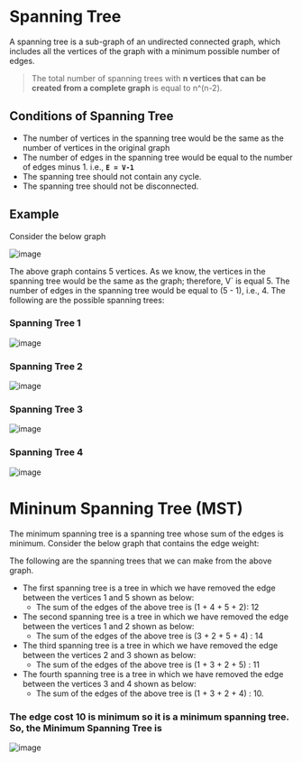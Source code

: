 # Spanning Tree

A spanning tree is a sub-graph of an undirected connected graph, which includes all the vertices of the graph with a minimum possible number of edges.

> The total number of spanning trees with **n vertices that can be created from a complete graph** is equal to n^(n-2).

## Conditions of Spanning Tree

- The number of vertices in the spanning tree would be the same as the number of vertices in the original graph
- The number of edges in the spanning tree would be equal to the number of edges minus 1. i.e., **`E = V-1`**
- The spanning tree should not contain any cycle.
- The spanning tree should not be disconnected.

## Example 

Consider the below graph

![image](https://user-images.githubusercontent.com/70228962/173321073-f631e077-87fa-4570-8bae-09fd5aa8e629.png)

The above graph contains 5 vertices. As we know, the vertices in the spanning tree would be the same as the graph; therefore, V` is equal 5. The number of edges in the spanning tree would be equal to (5 - 1), i.e., 4. The following are the possible spanning trees:

### Spanning Tree 1

![image](https://user-images.githubusercontent.com/70228962/173319468-361617e7-245a-4124-a7af-dfbc49e650b4.png)

### Spanning Tree 2

![image](https://user-images.githubusercontent.com/70228962/173319496-353ee1b3-9f04-4e71-b681-84b3c5e0a868.png)

### Spanning Tree 3

![image](https://user-images.githubusercontent.com/70228962/173319521-d81f586e-ff18-4cbf-9c4b-e72a98748375.png)

### Spanning Tree 4

![image](https://user-images.githubusercontent.com/70228962/173319558-16c746bd-273b-452a-a2b8-f83f24edf2fa.png)

# Mininum Spanning Tree (MST)

The minimum spanning tree is a spanning tree whose sum of the edges is minimum. Consider the below graph that contains the edge weight:

The following are the spanning trees that we can make from the above graph.

- The first spanning tree is a tree in which we have removed the edge between the vertices 1 and 5 shown as below:
    - The sum of the edges of the above tree is (1 + 4 + 5 + 2): 12
- The second spanning tree is a tree in which we have removed the edge between the vertices 1 and 2 shown as below:
    - The sum of the edges of the above tree is (3 + 2 + 5 + 4) : 14
- The third spanning tree is a tree in which we have removed the edge between the vertices 2 and 3 shown as below:
    - The sum of the edges of the above tree is (1 + 3 + 2 + 5) : 11
- The fourth spanning tree is a tree in which we have removed the edge between the vertices 3 and 4 shown as below:
    - The sum of the edges of the above tree is (1 + 3 + 2 + 4) : 10. 

### The edge cost 10 is minimum so it is a minimum spanning tree. So, the Minimum Spanning Tree is

![image](https://user-images.githubusercontent.com/70228962/173319558-16c746bd-273b-452a-a2b8-f83f24edf2fa.png)


